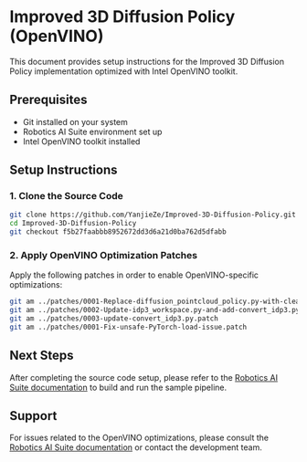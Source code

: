 # Improved 3D Diffusion Policy (OpenVINO)

This document provides setup instructions for the Improved 3D Diffusion Policy implementation optimized with Intel OpenVINO toolkit.

## Prerequisites

- Git installed on your system
- Robotics AI Suite environment set up
- Intel OpenVINO toolkit installed

## Setup Instructions

### 1. Clone the Source Code

```bash
git clone https://github.com/YanjieZe/Improved-3D-Diffusion-Policy.git
cd Improved-3D-Diffusion-Policy
git checkout f5b27faabbb8952672dd3d6a21d0ba762d5dfabb
```

### 2. Apply OpenVINO Optimization Patches

Apply the following patches in order to enable OpenVINO-specific optimizations:

```bash
git am ../patches/0001-Replace-diffusion_pointcloud_policy.py-with-cleaned-.patch
git am ../patches/0002-Update-idp3_workspace.py-and-add-convert_idp3.py.patch
git am ../patches/0003-update-convert_idp3.py.patch
git am ../patches/0001-Fix-unsafe-PyTorch-load-issue.patch
```

## Next Steps

After completing the source code setup, please refer to the [Robotics AI Suite documentation](https://docs.openedgeplatform.intel.com/edge-ai-suites/robotics-ai-suite/main/embodied/developer_tools_tutorials/model_tutorials/model_idp3.html) to build and run the sample pipeline.

## Support

For issues related to the OpenVINO optimizations, please consult the [Robotics AI Suite documentation](https://docs.openedgeplatform.intel.com/edge-ai-suites/robotics-ai-suite/main/embodied/developer_tools_tutorials/model_tutorials/model_idp3.html) or contact the development team.
